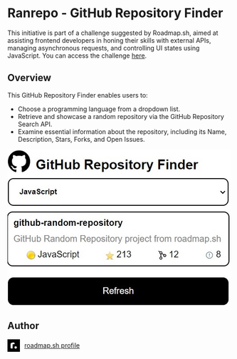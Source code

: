 ﻿# Ranrepo - GitHub Repository Finder
 
This initiative is part of a challenge suggested by Roadmap.sh, aimed at assisting frontend developers in honing their skills with external APIs, managing asynchronous requests, and controlling UI states using JavaScript. You can access the challenge [here](https://roadmap.sh/projects/github-random-repo  ).

## Overview  
This GitHub Repository Finder enables users to:

* Choose a programming language from a dropdown list.  
* Retrieve and showcase a random repository via the GitHub Repository Search API.  
* Examine essential information about the repository, including its Name, Description, Stars, Forks, and Open Issues.

<img src="./assets/ranrepo-screenshot.jpg" style="margin-right:10px"/>

## Author
<div style="display:flex;align-items:center;">
<img src="./assets/roadmap-sh.png" style="margin-right:10px"/><a href="https://roadmap.sh/u/aalves">roadmap.sh profile</a>
</div>

